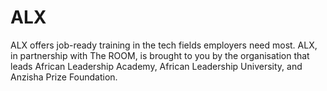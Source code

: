 # ALX
ALX offers job-ready training in the tech fields employers need most. ALX, in partnership with The ROOM, is brought to you by the organisation that leads African Leadership Academy, African Leadership University, and Anzisha Prize Foundation. 

